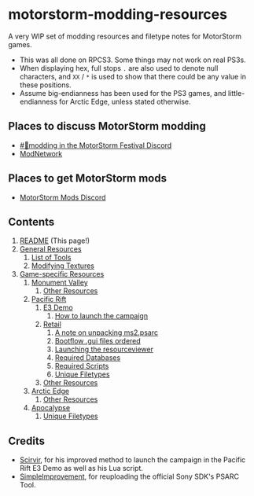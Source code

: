 # motorstorm-modding-resources

A very WIP set of modding resources and filetype notes for MotorStorm games.

- This was all done on RPCS3. Some things may not work on real PS3s.
- When displaying hex, full stops `.` are also used to denote null characters, and `XX` / `*` is used to show that there could be any value in these positions.
- Assume big-endianness has been used for the PS3 games, and little-endianness for Arctic Edge, unless stated otherwise.

## Places to discuss MotorStorm modding
- [#🔧modding in the MotorStorm Festival Discord](https://discord.gg/msNdNaFyGU)
- [ModNetwork](http://modnetwork.org/)

## Places to get MotorStorm mods
- [MotorStorm Mods Discord](https://discord.gg/YYCNSA7wxk)

## Contents
<ol>
<li><a href="README.md">README</a> (This page!)
<li><a href="General%20Resources">General Resources</a>
<ol>
<li><a href="General%20Resources/List%20of%20Tools.md">List of Tools</a>
<li><a href="General%20Resources/Modifying%20Textures.md">Modifying Textures</a>
</ol>
<li><a href="Game-specific%20Resources">Game-specific Resources</a>
<ol>
<li><a href="Game-specific%20Resources/Monument%20Valley">Monument Valley</a>
<ol>
<li><a href="Game-specific%20Resources/Monument%20Valley/Other%20Resources.md">Other Resources</a>
</ol>
<li><a href="Game-specific%20Resources/Pacific%20Rift">Pacific Rift</a>
<ol>
<li><a href="Game-specific%20Resources/Pacific%20Rift/E3%20Demo">E3 Demo</a>
<ol>
<li><a href="Game-specific%20Resources/Pacific%20Rift/E3%20Demo/How%20to%20launch%20the%20campaign.md">How to launch the campaign</a>
</ol>
<li><a href="Game-specific%20Resources/Pacific%20Rift/Retail">Retail</a>
<ol>
<li><a href="Game-specific%20Resources/Pacific%20Rift/Retail/A%20note%20on%20unpacking%20ms2.psarc.md">A note on unpacking ms2.psarc</a>
<li><a href="Game-specific%20Resources/Pacific%20Rift/Retail/Bootflow%20.gui%20files%20ordered.md">Bootflow .gui files ordered</a>
<li><a href="Game-specific%20Resources/Pacific%20Rift/Retail/Launching%20the%20resourceviewer.md">Launching the resourceviewer</a>
<li><a href="Game-specific%20Resources/Pacific%20Rift/Retail/Required%20Databases.md">Required Databases</a>
<li><a href="Game-specific%20Resources/Pacific%20Rift/Retail/Required%20Scripts.md">Required Scripts</a>
<li><a href="Game-specific%20Resources/Pacific%20Rift/Retail/Unique%20Filetypes.md">Unique Filetypes</a>
</ol>
<li><a href="Game-specific%20Resources/Pacific%20Rift/Other%20Resources.md">Other Resources</a>
</ol>
<li><a href="Game-specific%20Resources/Arctic%20Edge">Arctic Edge</a>
<ol>
<li><a href="Game-specific%20Resources/Arctic%20Edge/Other%20Resources.md">Other Resources</a>
</ol>
<li><a href="Game-specific%20Resources/Apocalypse">Apocalypse</a>
<ol>
<li><a href="Game-specific%20Resources/Apocalypse/Unique%20Filetypes.md">Unique Filetypes</a>
</ol>
</ol>
</ol>

## Credits
- [Scirvir](https://www.youtube.com/Scirvir), for his improved method to launch the campaign in the Pacific Rift E3 Demo as well as his Lua script.
- [SimpleImprovement](https://www.youtube.com/SimpleImprovement), for reuploading the official Sony SDK's PSARC Tool.
